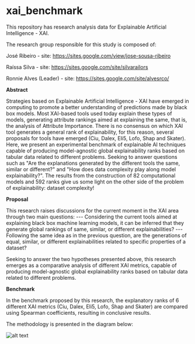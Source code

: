 # xai_benchmark

This repository has research analysis data for Explainable Artificial Intelligence - XAI.

The research group responsible for this study is composed of:

José Ribeiro - site: https://sites.google.com/view/jose-sousa-ribeiro

Raíssa Silva - site: https://sites.google.com/site/silvarailors

Ronnie Alves (Leader) - site: https://sites.google.com/site/alvesrco/

**Abstract**

Strategies based on Explainable Artificial Intelligence - XAI have emerged in computing to promote a better understanding of predictions made by black box models. Most XAI-based tools used today explain these types of models, generating attribute rankings aimed at explaining the same, that is, the analysis of Attribute Importance. There is no consensus on which XAI tool generates a general rank of explainability, for this reason, several proposals for tools have emerged (Ciu, Dalex, Eli5, Lofo, Shap and Skater). Here, we present an experimental benchmark of explainable AI techniques capable of producing model-agnostic global explainability ranks based on tabular data related to different problems. Seeking to answer questions such as "Are the explanations generated by the different tools the same, similar or different?" and "How does data complexity play along model explainability?". The results from the construction of 82 computational models and 592 ranks give us some light on the other side of the problem of explainability: dataset complexity!

**Proposal**

This research raises discussions for the current moment in the XAI area through two main questions: --- Considering the current tools aimed at explaining black box machine learning models, it can be inferred that they generate global rankings of same, similar, or different explainabilities? --- Following the same idea as in the previous question, are the generations of equal, similar, or different explainabilities related to specific properties of a dataset?

Seeking to answer the two hypotheses presented above, this research emerges as a comparative analysis of different XAI metrics, capable of producing model-agnostic global explainability ranks based on tabular data related to different problems.

**Benchmark**

In the benchmark proposed by this research, the explanatory ranks of 6 different XAI metrics (Ciu, Dalex, Eli5, Lofo, Shap and Skater) are compared using Spearman coefficients, resulting in conclusive results.

The methodology is presented in the diagram below:

![alt text](http://url/to/img.png)







